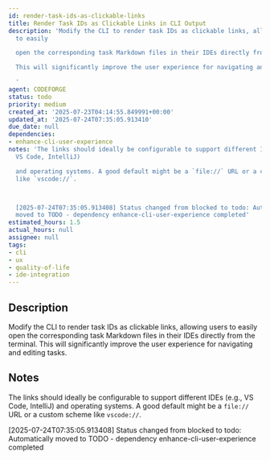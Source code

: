 ```yaml
---
id: render-task-ids-as-clickable-links
title: Render Task IDs as Clickable Links in CLI Output
description: 'Modify the CLI to render task IDs as clickable links, allowing users
  to easily

  open the corresponding task Markdown files in their IDEs directly from the terminal.

  This will significantly improve the user experience for navigating and editing tasks.

  '
agent: CODEFORGE
status: todo
priority: medium
created_at: '2025-07-23T04:14:55.849991+00:00'
updated_at: '2025-07-24T07:35:05.913410'
due_date: null
dependencies:
- enhance-cli-user-experience
notes: 'The links should ideally be configurable to support different IDEs (e.g.,
  VS Code, IntelliJ)

  and operating systems. A good default might be a `file://` URL or a custom scheme
  like `vscode://`.



  [2025-07-24T07:35:05.913408] Status changed from blocked to todo: Automatically
  moved to TODO - dependency enhance-cli-user-experience completed'
estimated_hours: 1.5
actual_hours: null
assignee: null
tags:
- cli
- ux
- quality-of-life
- ide-integration
---
```


## Description

Modify the CLI to render task IDs as clickable links, allowing users to easily
open the corresponding task Markdown files in their IDEs directly from the terminal.
This will significantly improve the user experience for navigating and editing tasks.


## Notes

The links should ideally be configurable to support different IDEs (e.g., VS Code, IntelliJ)
and operating systems. A good default might be a `file://` URL or a custom scheme like `vscode://`.


[2025-07-24T07:35:05.913408] Status changed from blocked to todo: Automatically moved to TODO - dependency enhance-cli-user-experience completed


